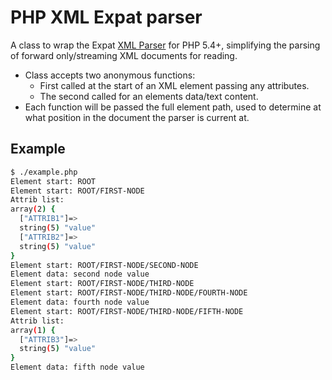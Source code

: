 # PHP XML Expat parser
A class to wrap the Expat [XML Parser](http://docs.php.net/manual/en/book.xml.php) for PHP 5.4+, simplifying the parsing of forward only/streaming XML documents for reading.

- Class accepts two anonymous functions:
	- First called at the start of an XML element passing any attributes.
	- The second called for an elements data/text content.
- Each function will be passed the full element path, used to determine at what position in the document the parser is current at.

## Example
```sh
$ ./example.php
Element start: ROOT
Element start: ROOT/FIRST-NODE
Attrib list:
array(2) {
  ["ATTRIB1"]=>
  string(5) "value"
  ["ATTRIB2"]=>
  string(5) "value"
}
Element start: ROOT/FIRST-NODE/SECOND-NODE
Element data: second node value
Element start: ROOT/FIRST-NODE/THIRD-NODE
Element start: ROOT/FIRST-NODE/THIRD-NODE/FOURTH-NODE
Element data: fourth node value
Element start: ROOT/FIRST-NODE/THIRD-NODE/FIFTH-NODE
Attrib list:
array(1) {
  ["ATTRIB3"]=>
  string(5) "value"
}
Element data: fifth node value
```
